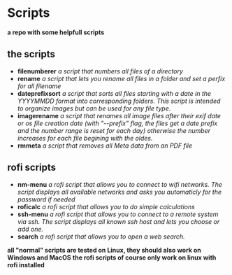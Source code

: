 # Scripts
**a repo with some helpfull scripts**

## the scripts
- **filenumberer** *a script that numbers all files of a directory*
- **rename** *a script that lets you rename all files in a folder and set a perfix for all filename*
- **dateprefixsort** *a script that sorts all files starting with a date in the YYYYMMDD format into corresponding folders. This script is intended to organize images but can be used for any file type.*
- **imagerename** *a script that renames all image files after their exif date or os file creation date (with "--prefix" flag, the files get a date prefix and the number range is reset for each day) otherwise the number increases for each file begining with the oldes.*
- **rmmeta** *a script that removes all Meta data from an PDF file*

## rofi scripts
- **nm-menu** *a rofi script that allows you to connect to wifi networks. The script displays all available networks and asks you automaticly for the password if needed*
- **roficalc** *a rofi script that allows you to do simple calculations*
- **ssh-menu** *a rofi script that allows you to connect to a remote system via ssh. The script displays all known ssh host and lets you choose or add one.*
- **search** *a rofi script that allows you to open a web search.*

**all "normal" scripts are tested on Linux, they should also work on Windows and MacOS**
**the rofi scripts of course only work on linux with rofi installed**
